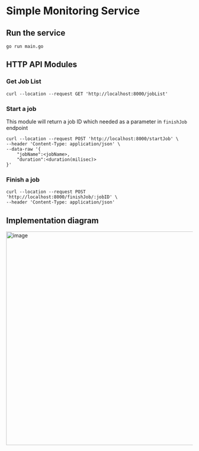 # Simple Monitoring Service

## Run the service
```
go run main.go
```

## HTTP API Modules

### Get Job List
```
curl --location --request GET 'http://localhost:8000/jobList'
```

### Start a job
This module will return a job ID which needed as a parameter in `finishJob` endpoint
```
curl --location --request POST 'http://localhost:8000/startJob' \
--header 'Content-Type: application/json' \
--data-raw '{
    "jobName":<jobName>,
    "duration":<duration(milisec)>
}'
```

### Finish a job
```
curl --location --request POST 'http://localhost:8000/finishJob/:jobID' \
--header 'Content-Type: application/json'
```

## Implementation diagram
<img width="576" alt="image" src="https://user-images.githubusercontent.com/83383024/204227138-afabe8ab-2041-4752-8a3a-f758f563fedb.png">
